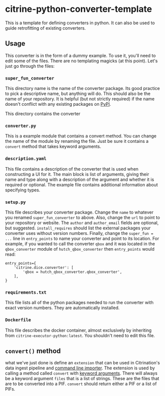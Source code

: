 # citrine-python-converter-template

This is a template for defining converters in python.  It can also be used to guide retrofitting of existing converters.

## Usage

This converter is in the form of a dummy example.
To use it, you'll need to edit some of the files.
There are no templating magicks (at this point).
Let's just go through the files:

### `super_fun_converter`

This directory name is the name of the converter package.
Its good practice to pick a descriptive name, but anything will do.
This should also be the name of your repository.
It is helpful (but not strictly required) if the name doesn't conflict with any existing packages on [PyPI](https://pypi.python.org/pypi).

This directory contains the converter

### `converter.py`

This is a example module that contains a convert method.
You can change the name of the module by renaming the file.
Just be sure it contains a `convert` method that takes keyword arguments.

### `description.yaml`

This file contains a description of the converter that is used when constructing a UI for it.
The main block is list of arguments, giving their name and type along with a description of the argument
and whether it is required or optional.
The example file contains additional information about specifying types.

### `setup.py`

This file describes your converter package.
Change the `name` to whatever you renamed `super_fun_converter` to above.
Also, change the `url` to point to your repository or website.
The `author` and `author_email` fields are optional, but suggested.
`install_requires` should list the external packages your converter uses without version numbers.
Finally, change the `super_fun = ...` line in `entry_points` to name your converter and point to its location.
For example, if you wanted to call the converter `qbox` and it was located in the `qbox_converter` module of `hutch_qbox_converter`
then `entry_points` would read:
```
entry_points={
    'citrine.dice.converter': [
        'qbox = hutch_qbox_converter.qbox_converter',
    ],
}
```

### `requirements.txt`

This file lists all of the python packages needed to run the converter with exact version numbers.
They are automatically installed.

### `Dockerfile`

This file describes the docker container, almost exclusively by inheriting from `citrine-executor-python:latest`.
You shouldn't need to edit this file.

## `convert()` method

what we've just done is define an `extension` that can be used in Citrination's data ingest pipeline
and [command line importer](https://github.com/CitrineInformatics/pif-importer).
The extension is used by calling a method called `convert` with [keyword arguments](https://docs.python.org/3.6/glossary.html#term-argument).
There will always be a keyword argument `files` that is a list of strings.
These are the files that are to be converted into a PIF.
`convert` should return either a PIF or a list of PIFs.
